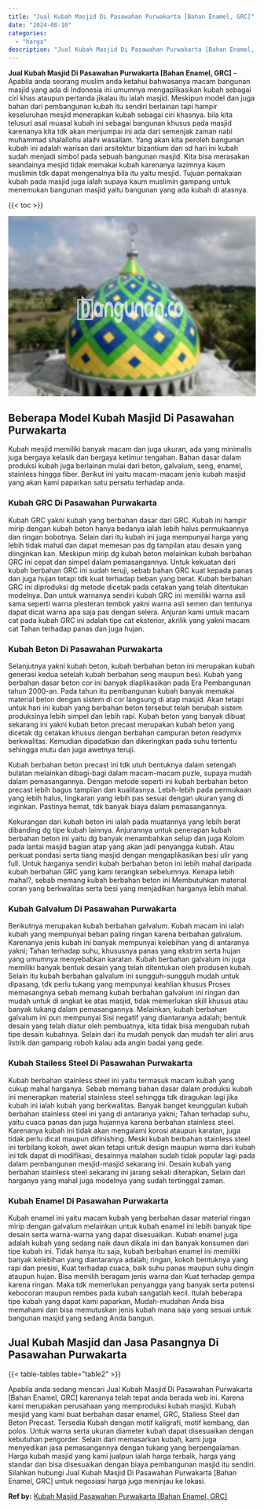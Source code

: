 ```yaml
---
title: "Jual Kubah Masjid Di Pasawahan Purwakarta [Bahan Enamel, GRC]"
date: "2024-08-10"
categories: 
  - "harga"
description: "Jual Kubah Masjid Di Pasawahan Purwakarta [Bahan Enamel, GRC]. Apabila anda sedang mencari Jual Kubah Masjid Di Pasawahan Purwakarta [Bahan Enamel, GRC] ka..."
---
```


**Jual Kubah Masjid Di Pasawahan Purwakarta \[Bahan Enamel, GRC\]** – Apabila anda seorang muslim anda ketahui bahwasanya macam bangunan masjid yang ada di Indonesia ini umumnya mengaplikasikan kubah sebagai ciri khas ataupun pertanda jikalau itu ialah masjid. Meskipun model dan juga bahan dari pembangunan kubah itu sendiri berlainan tapi hampir keseluruhan mesjid menerapkan kubah sebagai ciri khasnya. bila kita telusuri asal muasal kubah ini sebagai bangunan khusus pada masjid karenanya kita tdk akan menjumpai ini ada dari semenjak zaman nabi muhammad shalallohu alaihi wasallam. Yang akan kita peroleh bangunan kubah ini adalah warisan dari arsitektur bizantium dan sd hari ini kubah sudah menjadi simbol pada sebuah bangunan masjid. Kita bisa merasakan seandainya mesjid tidak memakai kubah karenanya lazimnya kaum muslimin tdk dapat mengenalnya bila itu yaitu mesjid. Tujuan pemakaian kubah pada masjid juga ialah supaya kaum muslimin gampang untuk menemukan bangunan masjid yaitu bangunan yang ada kubah di atasnya.

{{< toc >}}

![Jual Kubah Masjid Di Pasawahan Purwakarta [Bahan Enamel, GRC]](/images/jual-kubah-masjid-27.png)

## Beberapa Model Kubah Masjid Di Pasawahan Purwakarta

Kubah mesjid memiliki banyak macam dan juga ukuran, ada yang minimalis juga bergaya kelasik dan bergaya ketimur tengahan. Bahan dasar dalam produksi kubah juga berlainan mulai dari beton, galvalum, seng, enamel, stainless hingga fiber. Berikut ini yaitu macam-macam jenis kubah masjid yang akan kami paparkan satu persatu terhadap anda.

### Kubah GRC Di Pasawahan Purwakarta

Kubah GRC yakni kubah yang berbahan dasar dari GRC. Kubah ini hampir mirip dengan kubah beton hanya bedanya ialah lebih halus permukaannya dan ringan bobotnya. Selain dari itu kubah ini juga mempunyai harga yang lebih tidak mahal dan dapat memesan pas dg tampilan atau desain yang diinginkan kan. Meskipun mirip dg kubah beton melainkan kubah berbahan GRC ini cepat dan simpel dalam pemasangannya. Untuk kekuatan dari kubah berbahan GRC ini sudah teruji, sebab bahan GRC kuat kepada panas dan juga hujan tetapi tdk kuat terhadap beban yang berat. Kubah berbahan GRC ini diproduksi dg metode dicetak pada cetakan yang telah ditentukan modelnya. Dan untuk warnanya sendiri kubah GRC ini memiliki warna asli sama seperti warna plesteran tembok yakni warna asli semen dan tentunya dapat dicat warna apa saja pas dengan selera. Anjuran kami untuk macam cat pada kubah GRC ini adalah tipe cat eksterior, akrilik yang yakni macam cat Tahan terhadap panas dan juga hujan.

### Kubah Beton Di Pasawahan Purwakarta

Selanjutnya yakni kubah beton, kubah berbahan beton ini merupakan kubah generasi kedua setelah kubah berbahan seng maupun besi. Kubah yang berbahan dasar beton cor ini banyak diaplikasikan pada Era Pembangunan tahun 2000-an. Pada tahun itu pembangunan kubah banyak memakai material beton dengan sistem di cor langsung di atap masjid. Akan tetapi untuk hari ini kubah yang berbahan beton tersebut telah berubah sistem produksinya lebih simpel dan lebih rapi. Kubah beton yang banyak dibuat sekarang ini yakni kubah beton precast merupakan kubah beton yang dicetak dg cetakan khusus dengan berbahan campuran beton readymix berkwalitas. Kemudian dipadatkan dan dikeringkan pada suhu tertentu sehingga mutu dan juga awetnya teruji.

Kubah berbahan beton precast ini tdk utuh bentuknya dalam setengah bulatan melainkan dibagi-bagi dalam macam-macam puzle, supaya mudah dalam pemasangannya. Dengan metode seperti ini kubah berbahan beton precast lebih bagus tampilan dan kualitasnya. Lebih-lebih pada permukaan yang lebih halus, lingkaran yang lebih pas sesuai dengan ukuran yang di inginkan. Pastinya hemat, tdk banyak biaya dalam pemasangannya.

Kekurangan dari kubah beton ini ialah pada muatannya yang lebih berat dibanding dg tipe kubah lainnya. Anjurannya untuk penerapan kubah berbahan beton ini yaitu dg banyak menambahkan selup dan juga Kolom pada lantai masjid bagian atap yang akan jadi penyangga kubah. Atau perkuat pondasi serta tiang masjid dengan mengaplikasikan besi ulir yang full. Untuk harganya sendiri kubah berbahan beton ini lebih mahal daripada kubah berbahan GRC yang kami terangkan sebelumnya. Kenapa lebih mahal?, sebab memang kubah berbahan beton ini Membutuhkan material coran yang berkwalitas serta besi yang menjadikan harganya lebih mahal.

### Kubah Galvalum Di Pasawahan Purwakarta

Berikutnya merupakan kubah berbahan galvalum. Kubah macam ini ialah kubah yang mempunyai beban paling ringan karena berbahan galvalum. Karenanya jenis kubah ini banyak mempunyai kelebihan yang di antaranya yakni; Tahan terhadap suhu, khususnya panas yang ekstrim serta hujan yang umumnya menyebabkan karatan. Kubah berbahan galvalum ini juga memiliki banyak bentuk desain yang telah ditentukan oleh produsen kubah. Selain itu kubah berbahan galvalum ini sungguh-sungguh mudah untuk dipasang, tdk perlu tukang yang mempunyai keahlian khusus Proses memasangnya sebab memang kubah berbahan galvalum ini ringan dan mudah untuk di angkat ke atas masjid, tidak memerlukan skill khusus atau banyak tukang dalam pemasangannya. Melainkan, kubah berbahan galvalum ini pun mempunyai Sisi negatif yang diantaranya adalah; bentuk desain yang telah diatur oleh pembuatnya, kita tidak bisa mengubah rubah tipe desain kubahnya. Selain dari itu mudah penyok dan mudah ter aliri arus listrik dan gampang roboh kalau ada angin badai yang gede.

### Kubah Stailess Steel Di Pasawahan Purwakarta

Kubah berbahan stainless steel ini yaitu termasuk macam kubah yang cukup mahal harganya. Sebab memang bahan dasar dalam produksi kubah ini menerapkan material stainless steel sehingga tdk diragukan lagi jika kubah ini ialah kubah yang berkwalitas. Banyak banget keunggulan kubah berbahan stainless steel ini yang di antaranya yakni; Tahan terhadap suhu, yaitu cuaca panas dan juga hujannya karena berbahan stainless steel. Karenanya kubah ini tidak akan mengalami korosi ataupun karatan, juga tidak perlu dicat maupun difinishing. Meski kubah berbahan stainless steel ini terbilang kokoh, awet akan tetapi untuk design maupun warna dari kubah ini tdk dapat di modifikasi, desainnya malahan sudah tidak popular lagi pada dalam pembangunan mesjid-masjid sekarang ini. Desain kubah yang berbahan stainless steel sekarang ini jarang sekali diterapkan, Selain dari harganya yang mahal juga modelnya yang sudah tertinggal zaman.

### Kubah Enamel Di Pasawahan Purwakarta

Kubah enamel ini yaitu macam kubah yang berbahan dasar material ringan mirip dengan galvalum melainkan untuk kubah enamel ini lebih banyak tipe desain serta warna-warna yang dapat disesuaikan. Kubah enamel juga adalah kubah yang sedang naik daun dikala ini dan banyak konsumen dari tipe kubah ini. Tidak hanya itu saja, kubah berbahan enamel ini memiliki banyak kelebihan yang diantaranya adalah; ringan, kokoh bentuknya yang rapi dan presisi, Kuat terhadap cuaca, baik suhu panas maupun suhu dingin ataupun hujan. Bisa memilih beragam jenis warna dan Kuat terhadap gempa karena ringan. Maka tdk memerlukan penyangga yang banyak serta potensi kebocoran maupun rembes pada kubah sangatlah kecil. Itulah beberapa tipe kubah yang dapat kami paparkan, Mudah-mudahan Anda bisa memahami dan bisa memutuskan jenis kubah mana saja yang sesuai untuk bangunan masjid yang sedang Anda bangun.

## Jual Kubah Masjid dan Jasa Pasangnya Di Pasawahan Purwakarta

{{< table-tables table="table2" >}}

Apabila anda sedang mencari Jual Kubah Masjid Di Pasawahan Purwakarta \[Bahan Enamel, GRC\] karenanya telah tepat anda berada web ini. Karena kami merupakan perusahaan yang memproduksi kubah masjid. Kubah mesjid yang kami buat berbahan dasar enamel, GRC, Stailess Steel dan Beton Precast. Tersedia Kubah dengan motif kaligrafi, motif kembang, dan polos. Untuk warna serta ukuran diameter kubah dapat disesuaikan dengan kebutuhan pengorder. Selain dari memasarkan kubah, kami juga menyedikan jasa pemasangannya dengan tukang yang berpengalaman. Harga kubah masjid yang kami jualpun ialah harga terbaik, harga yang standar dan bisa disesuaikan dengan biaya pembangunan masjid itu sendiri. Silahkan hubungi Jual Kubah Masjid Di Pasawahan Purwakarta \[Bahan Enamel, GRC\] untuk negosiasi harga juga meninjau ke lokasi.

**Ref by:** [Kubah Masjid Pasawahan Purwakarta [Bahan Enamel, GRC]](https://id.wikipedia.org/wiki/Kubah)
